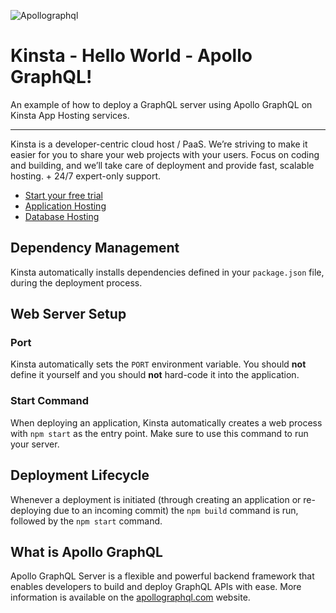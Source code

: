 ![Apollographql](https://github.com/palmiak/hello-world-apollo/assets/2342458/0f7bdd54-b6a3-43e7-bd09-dcd59720826e)
# Kinsta - Hello World - Apollo GraphQL!


An example of how to deploy a GraphQL server using Apollo GraphQL on Kinsta App Hosting services.

---
Kinsta is a developer-centric cloud host / PaaS. We’re striving to make it easier for you to share your web projects with your users. Focus on coding and building, and we’ll take care of deployment and provide fast, scalable hosting. + 24/7 expert-only support.

- [Start your free trial](https://kinsta.com/signup/?product_type=app-db)
- [Application Hosting](https://kinsta.com/application-hosting)
- [Database Hosting](https://kinsta.com/database-hosting)

## Dependency Management

Kinsta automatically installs dependencies defined in your `package.json` file, during the deployment process.

## Web Server Setup

### Port

Kinsta automatically sets the `PORT` environment variable. You should **not** define it yourself and you should **not** hard-code it into the application.

### Start Command

When deploying an application, Kinsta automatically creates a web process with `npm start` as the entry point. Make sure to use this command to run your server.

## Deployment Lifecycle

Whenever a deployment is initiated (through creating an application or re-deploying due to an incoming commit) the `npm build` command is run, followed by the `npm start` command.

## What is Apollo GraphQL
Apollo GraphQL Server is a flexible and powerful backend framework that enables developers to build and deploy GraphQL APIs with ease. More information is available on the [apollographql.com](https://www.apollographql.com/) website.
